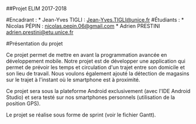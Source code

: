 ##Projet ELIM 2017-2018

#Encadrant : 
	* Jean-Yves TIGLI : Jean-Yves.TIGLI@unice.fr
#Étudiants : 
	* Nicolas PÉPIN : nicolas.pepin.06@gmail.com
	* Adrien PRESTINI adrien.prestini@etu.unice.fr
	
#Présentation du projet

Ce projet permet de mettre en avant la programmation avancée en développement mobile.
Notre projet est de développer une application qui permet de prévoir les temps et circulation d'un trajet entre son domicile et son lieu de travail.
Nous voulons également ajouté la détection de magasins sur le trajet à l'instant où le smartphone est à proximité.

Ce projet sera sous la plateforme Android exclusivement (avec l'IDE Android Studio) et sera testé sur nos smartphones personnels (utilisation de la position GPS).

Le projet se réalise sous forme de sprint (voir le fichier Gantt).
